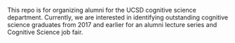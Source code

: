 This repo is for organizing alumni for the UCSD cognitive science department.
Currently, we are interested in identifying outstanding cognitive science graduates from 2017 and earlier for an alumni lecture series and Cognitive Science job fair.
